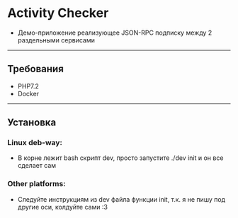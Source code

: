 # Activity Checker
- Демо-приложение реализующее JSON-RPC подписку между 2 раздельными сервисами
------------
## Требования
- PHP7.2
- Docker

------------
## Установка
### Linux deb-way:
- В корне лежит bash скрипт dev, просто запустите ./dev init и он все сделает сам

### Other platforms:
- Следуйте инструкциям из dev файла функции init, т.к. я не пишу под другие оси, колдуйте сами :3
